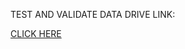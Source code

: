 TEST AND VALIDATE DATA DRIVE LINK:

[CLICK HERE](https://drive.google.com/drive/folders/1VUYk3i1oXJb7J2drv0fzlNI1Z21U_Xi3?usp=sharing)

